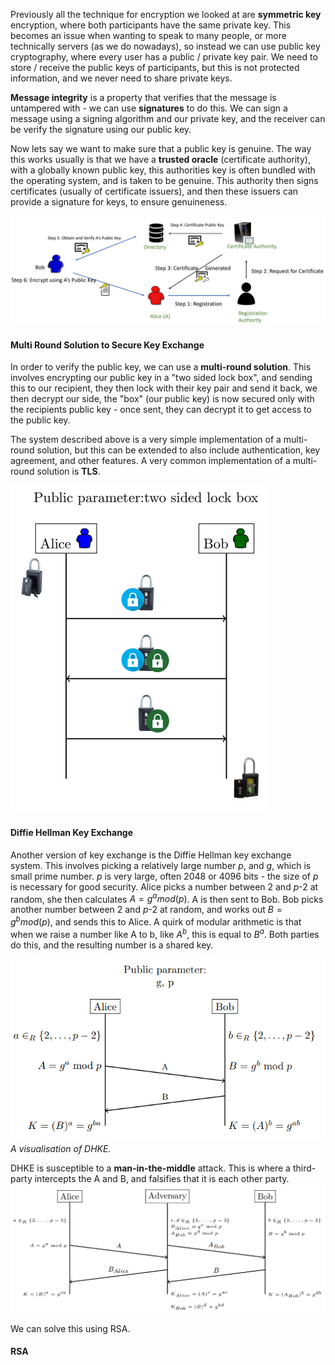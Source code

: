 Previously all the technique for encryption we looked at are **symmetric key** encryption, where both participants have the same private key. This becomes an issue when wanting to speak to many people, or more technically servers (as we do nowadays), so instead we can use public key cryptography, where every user has a public / private key pair. We need to store / receive the public keys of participants, but this is not protected information, and we never need to share private keys. 

**Message integrity** is a property that verifies that the message is untampered with - we can use **signatures** to do this. We can sign a message using a signing algorithm and our private key, and the receiver can be verify the signature using our public key.

Now lets say we want to make sure that a public key is genuine. The way this works usually is that we have a **trusted oracle** (certificate authority), with a globally known public key, this authorities key is often bundled with the operating system, and is taken to be genuine. This authority then signs certificates (usually of certificate issuers), and then these issuers can provide a signature for keys, to ensure genuineness. 

![](Images/chrome_M2aPYYvAxz.png)

#### Multi Round Solution to Secure Key Exchange
In order to verify the public key, we can use a **multi-round solution**. This involves encrypting our public key in a "two sided lock box", and sending this to our recipient, they then lock with their key pair and send it back, we then decrypt our side, the "box" (our public key) is now secured only with the recipients public key - once sent, they can decrypt it to get access to the public key.

The system described above is a very simple implementation of a multi-round solution, but this can be extended to also include authentication, key agreement, and other features. A very common implementation of a multi-round solution is **TLS**.

![](Images/chrome_SewLzpJleG.png)
#### Diffie Hellman Key Exchange
Another version of key exchange is the Diffie Hellman key exchange system. This involves picking a relatively large number $p$, and $g$, which is small prime number. $p$ is very large, often 2048 or 4096 bits - the size of $p$ is necessary for good security. Alice picks a number between 2 and $p$-2 at random, she then calculates $A = g^a mod (p)$. A is then sent to Bob. Bob picks another number between 2 and $p$-2 at random, and works out $B = g^b mod (p)$, and sends this to Alice. A quirk of modular arithmetic is that when we raise a number like A to b, like $A^b$, this is equal to $B^a$. Both parties do this, and the resulting number is a shared key. 

![](Images/chrome_REQfAmbbL1.png)
*A visualisation of DHKE.*

DHKE is susceptible to a **man-in-the-middle** attack. This is where a third-party intercepts the A and B, and falsifies that it is each other party. 
![](Images/chrome_JvULRNOCpa.png)

We can solve this using RSA.
#### RSA
